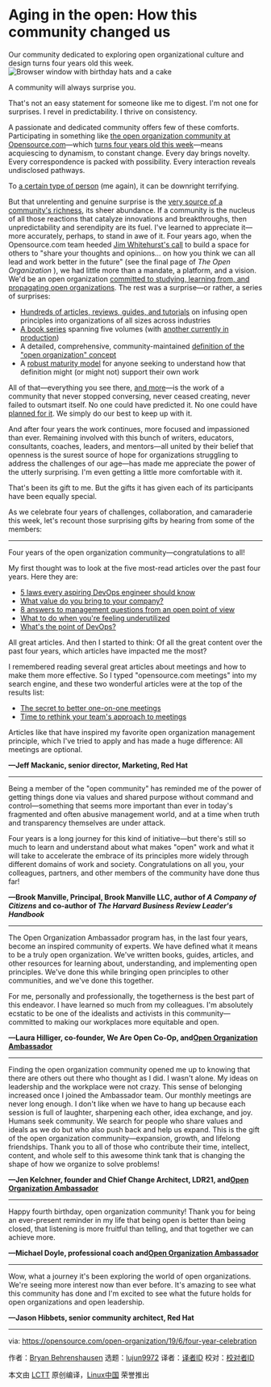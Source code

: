 [#]: collector: (lujun9972)
[#]: translator: ( )
[#]: reviewer: ( )
[#]: publisher: ( )
[#]: url: ( )
[#]: subject: (Aging in the open: How this community changed us)
[#]: via: (https://opensource.com/open-organization/19/6/four-year-celebration)
[#]: author: (Bryan Behrenshausen https://opensource.com/users/bbehrens)

Aging in the open: How this community changed us
======
Our community dedicated to exploring open organizational culture and
design turns four years old this week.
![Browser window with birthday hats and a cake][1]

A community will always surprise you.

That's not an easy statement for someone like me to digest. I'm not one for surprises. I revel in predictability. I thrive on consistency.

A passionate and dedicated community offers few of these comforts. Participating in something like [the open organization community at Opensource.com][2]—which [turns four years old this week][3]—means acquiescing to dynamism, to constant change. Every day brings novelty. Every correspondence is packed with possibility. Every interaction reveals undisclosed pathways.

To [a certain type of person][4] (me again), it can be downright terrifying.

But that unrelenting and genuine surprise is the [very source of a community's richness][5], its sheer abundance. If a community is the nucleus of all those reactions that catalyze innovations and breakthroughs, then unpredictability and serendipity are its fuel. I've learned to appreciate it—more accurately, perhaps, to stand in awe of it. Four years ago, when the Opensource.com team heeded [Jim Whitehurst's call][6] to build a space for others to "share your thoughts and opinions… on how you think we can all lead and work better in the future" (see the final page of _The Open Organization_ ), we had little more than a mandate, a platform, and a vision. We'd be an open organization [committed to studying, learning from, and propagating open organizations][7]. The rest was a surprise—or rather, a series of surprises:

  * [Hundreds of articles, reviews, guides, and tutorials][2] on infusing open principles into organizations of all sizes across industries
  * [A book series][8] spanning five volumes (with [another currently in production][9])
  * A detailed, comprehensive, community-maintained [definition of the "open organization" concept][10]
  * A [robust maturity model][11] for anyone seeking to understand how that definition might (or might not) support their own work



All of that—everything you see there, [and more][12]—is the work of a community that never stopped conversing, never ceased creating, never failed to outsmart itself. No one could have predicted it. No one could have [planned for it][13]. We simply do our best to keep up with it.

And after four years the work continues, more focused and impassioned than ever. Remaining involved with this bunch of writers, educators, consultants, coaches, leaders, and mentors—all united by their belief that openness is the surest source of hope for organizations struggling to address the challenges of our age—has made me appreciate the power of the utterly surprising. I'm even getting a little more comfortable with it.

That's been its gift to me. But the gifts it has given each of its participants have been equally special.

As we celebrate four years of challenges, collaboration, and camaraderie this week, let's recount those surprising gifts by hearing from some of the members:

* * *

Four years of the open organization community—congratulations to all!

My first thought was to look at the five most-read articles over the past four years. Here they are:

  * [5 laws every aspiring DevOps engineer should know][14]
  * [What value do you bring to your company?][15]
  * [8 answers to management questions from an open point of view][16]
  * [What to do when you're feeling underutilized][17]
  * [What's the point of DevOps?][18]



All great articles. And then I started to think: Of all the great content over the past four years, which articles have impacted me the most?

I remembered reading several great articles about meetings and how to make them more effective. So I typed "opensource.com meetings" into my search engine, and these two wonderful articles were at the top of the results list:

  * [The secret to better one-on-one meetings][19]
  * [Time to rethink your team's approach to meetings][20]



Articles like that have inspired my favorite open organization management principle, which I've tried to apply and has made a huge difference: All meetings are optional.

**—Jeff Mackanic, senior director, Marketing, Red Hat**

* * *

Being a member of the "open community" has reminded me of the power of getting things done via values and shared purpose without command and control—something that seems more important than ever in today's fragmented and often abusive management world, and at a time when truth and transparency themselves are under attack.

Four years is a long journey for this kind of initiative—but there's still so much to learn and understand about what makes "open" work and what it will take to accelerate the embrace of its principles more widely through different domains of work and society. Congratulations on all you, your colleagues, partners, and other members of the community have done thus far!

**—Brook Manville, Principal, Brook Manville LLC, author of _A Company of Citizens_ and co-author of _The Harvard Business Review Leader's Handbook_**

* * *

The Open Organization Ambassador program has, in the last four years, become an inspired community of experts. We have defined what it means to be a truly open organization. We've written books, guides, articles, and other resources for learning about, understanding, and implementing open principles. We've done this while bringing open principles to other communities, and we've done this together.

For me, personally and professionally, the togetherness is the best part of this endeavor. I have learned so much from my colleagues. I'm absolutely ecstatic to be one of the idealists and activists in this community—committed to making our workplaces more equitable and open.

**—Laura Hilliger, co-founder, We Are Open Co-Op, and[Open Organization Ambassador][21]**

* * *

Finding the open organization community opened me up to knowing that there are others out there who thought as I did. I wasn't alone. My ideas on leadership and the workplace were not crazy. This sense of belonging increased once I joined the Ambassador team. Our monthly meetings are never long enough. I don't like when we have to hang up because each session is full of laughter, sharpening each other, idea exchange, and joy. Humans seek community. We search for people who share values and ideals as we do but who also push back and help us expand. This is the gift of the open organization community—expansion, growth, and lifelong friendships. Thank you to all of those who contribute their time, intellect, content, and whole self to this awesome think tank that is changing the shape of how we organize to solve problems!

**—Jen Kelchner, founder and Chief Change Architect, LDR21, and[Open Organization Ambassador][21]**

* * *

Happy fourth birthday, open organization community! Thank you for being an ever-present reminder in my life that being open is better than being closed, that listening is more fruitful than telling, and that together we can achieve more.

**—Michael Doyle, professional coach and[Open Organization Ambassador][21]**

* * *

Wow, what a journey it's been exploring the world of open organizations. We're seeing more interest now than ever before. It's amazing to see what this community has done and I'm excited to see what the future holds for open organizations and open leadership.

**—Jason Hibbets, senior community architect, Red Hat**

--------------------------------------------------------------------------------

via: https://opensource.com/open-organization/19/6/four-year-celebration

作者：[Bryan Behrenshausen][a]
选题：[lujun9972][b]
译者：[译者ID](https://github.com/译者ID)
校对：[校对者ID](https://github.com/校对者ID)

本文由 [LCTT](https://github.com/LCTT/TranslateProject) 原创编译，[Linux中国](https://linux.cn/) 荣誉推出

[a]: https://opensource.com/users/bbehrens
[b]: https://github.com/lujun9972
[1]: https://opensource.com/sites/default/files/styles/image-full-size/public/lead-images/happy_birthday_anniversary_celebrate_hats_cake.jpg?itok=Zfsv6DE_ (Browser window with birthday hats and a cake)
[2]: https://opensource.com/open-organization
[3]: https://opensource.com/open-organization/15/5/introducing-open-organization
[4]: https://opensource.com/open-organization/18/11/design-communities-personality-types
[5]: https://opensource.com/open-organization/18/1/why-build-community-1
[6]: https://www.redhat.com/en/explore/the-open-organization-book
[7]: https://opensource.com/open-organization/resources/ambassadors-program
[8]: https://opensource.com/open-organization/resources/book-series
[9]: https://opensource.com/open-organization/19/5/educators-guide-project
[10]: https://opensource.com/open-organization/resources/open-org-definition
[11]: https://opensource.com/open-organization/resources/open-org-maturity-model
[12]: https://opensource.com/open-organization/resources
[13]: https://opensource.com/open-organization/19/2/3-misconceptions-agile
[14]: https://opensource.com/open-organization/17/5/5-devops-laws
[15]: https://opensource.com/open-organization/15/7/what-value-do-you-bring-your-company
[16]: https://opensource.com/open-organization/16/5/open-questions-and-answers-about-open-management
[17]: https://opensource.com/open-organization/17/4/feeling-underutilized
[18]: https://opensource.com/open-organization/17/5/what-is-the-point-of-DevOps
[19]: https://opensource.com/open-organization/18/5/open-one-on-one-meetings-guide
[20]: https://opensource.com/open-organization/18/3/open-approaches-meetings
[21]: https://opensource.com/open-organization/resources/meet-ambassadors
